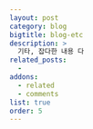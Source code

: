 ```yaml
---
layout: post
category: blog
bigtitle: blog-etc
description: >
  기타, 잡다한 내용 다
related_posts:
  -
addons:
  - related
  - comments
list: true
order: 5
---
```

